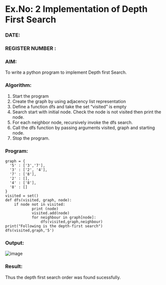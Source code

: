 # Ex.No: 2  Implementation of Depth First Search
### DATE:                                                                            
### REGISTER NUMBER : 
### AIM: 
To write a python program to implement Depth first Search. 
### Algorithm:
1. Start the program
2. Create the graph by using adjacency list representation
3. Define a function dfs and take the set “visited” is empty 
4. Search start with initial node. Check the node is not visited then print the node.
5. For each neighbor node, recursively invoke the dfs search.
6. Call the dfs function by passing arguments visited, graph and starting node.
7. Stop the program.
### Program:
```
graph = {
  '5' : ['3','7'],
  '3' : ['2', '4'],
  '7' : ['8'],
  '2' : [],
  '4' : ['8'],
  '8' : []
}
visited = set()
def dfs(visited, graph, node):
    if node not in visited:
        	print (node)
        	visited.add(node)
        	for neighbour in graph[node]:
        	    dfs(visited,graph,neighbour)
print("Following is the depth-first search")
dfs(visited,graph,'5')
```


### Output:
![image](https://github.com/DrUmaRaniV/AI_Lab_2023-24/assets/160517887/cb25fbb7-bbc6-4cba-abe0-7ab79a9f1838)



### Result:
Thus the depth first search order was found sucessfully.
